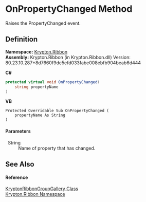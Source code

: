 # OnPropertyChanged Method


Raises the PropertyChanged event.



## Definition
**Namespace:** <a href="1e9bc734-cff9-e9b8-f013-94cdac669794.md">Krypton.Ribbon</a>  
**Assembly:** Krypton.Ribbon (in Krypton.Ribbon.dll) Version: 80.23.10.287+8d7660f9dc5efd033fabe008ebfb904beab6d444

**C#**
``` C#
protected virtual void OnPropertyChanged(
	string propertyName
)
```
**VB**
``` VB
Protected Overridable Sub OnPropertyChanged ( 
	propertyName As String
)
```



#### Parameters
<dl><dt>  String</dt><dd>Name of property that has changed.</dd></dl>

## See Also


#### Reference
<a href="f687c768-aa72-8583-c560-27549423dd1e.md">KryptonRibbonGroupGallery Class</a>  
<a href="1e9bc734-cff9-e9b8-f013-94cdac669794.md">Krypton.Ribbon Namespace</a>  
